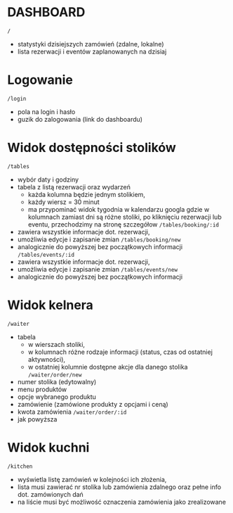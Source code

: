 # DASHBOARD
`/` 
- statystyki dzisiejszych zamówień (zdalne, lokalne)
- lista rezerwacji i eventów zaplanowanych na dzisiaj

# Logowanie
`/login`
- pola na login i hasło 
- guzik do zalogowania (link do dashboardu)

# Widok dostępności stolików
`/tables`
- wybór daty i godziny
- tabela z listą rezerwacji oraz wydarzeń 
    - każda kolumna będzie jednym stolikiem,
    - każdy wiersz = 30 minut 
    - ma przypominać widok tygodnia w kalendarzu googla gdzie w kolumnach zamiast dni są różne stoliki, po kliknięciu rezerwacji lub eventu, przechodzimy na stronę szczegółow
`/tables/booking/:id`
- zawiera wszystkie informacje dot. rezerwacji,
- umożliwia edycje i zapisanie zmian 
`/tables/booking/new`
- analogicznie do powyższej bez początkowych informacji
`/tables/events/:id`
- zawiera wszystkie informacje dot. rezerwacji,
- umożliwia edycje i zapisanie zmian 
`/tables/events/new`
- analogicznie do powyższej bez początkowych informacji


# Widok kelnera
`/waiter`
- tabela 
    - w wierszach stoliki,
    - w kolumnach różne rodzaje informacji (status, czas od ostatniej aktywności),
    - w ostatniej kolumnie dostępne akcje dla danego stolika
`/waiter/order/new`
- numer stolika (edytowalny)
- menu produktów
- opcje wybranego produktu
- zamówienie (zamówione produkty z opcjami i ceną)
- kwota zamówienia
`/waiter/order/:id`
- jak powyższa 

# Widok kuchni
`/kitchen`
- wyświetla listę zamówień w kolejności ich złożenia,
- lista musi zawierać nr stolika lub zamówienia zdalnego oraz pełne info dot. zamówionych dań
- na liście musi być możliwość oznaczenia zamówienia jako zrealizowane